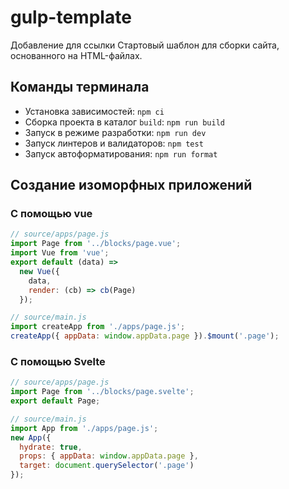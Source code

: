 # gulp-template
Добавление для ссылки
Стартовый шаблон для сборки сайта, основанного на HTML-файлах.

## Команды терминала

- Установка зависимостей: `npm ci`
- Сборка проекта в каталог `build`: `npm run build`
- Запуск в режиме разработки: `npm run dev`
- Запуск линтеров и валидаторов: `npm test`
- Запуск автоформатирования: `npm run format`

## Создание изоморфных приложений

### С помощью vue

```js
// source/apps/page.js
import Page from '../blocks/page.vue';
import Vue from 'vue';
export default (data) =>
  new Vue({
    data,
    render: (cb) => cb(Page)
  });

// source/main.js
import createApp from './apps/page.js';
createApp({ appData: window.appData.page }).$mount('.page');
```

### С помощью Svelte

```js
// source/apps/page.js
import Page from '../blocks/page.svelte';
export default Page;

// source/main.js
import App from './apps/page.js';
new App({
  hydrate: true,
  props: { appData: window.appData.page },
  target: document.querySelector('.page')
});
```
